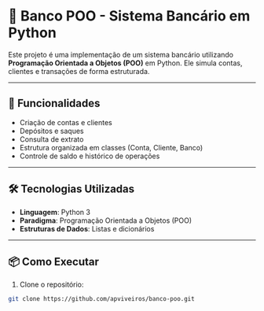# 💼 Banco POO - Sistema Bancário em Python

Este projeto é uma implementação de um sistema bancário utilizando **Programação Orientada a Objetos (POO)** em Python. Ele simula contas, clientes e transações de forma estruturada.

---

## 🚀 Funcionalidades

- Criação de contas e clientes
- Depósitos e saques
- Consulta de extrato
- Estrutura organizada em classes (Conta, Cliente, Banco)
- Controle de saldo e histórico de operações

---

## 🛠 Tecnologias Utilizadas

- **Linguagem**: Python 3
- **Paradigma**: Programação Orientada a Objetos (POO)
- **Estruturas de Dados**: Listas e dicionários

---

## 📦 Como Executar

1. Clone o repositório:

```bash
git clone https://github.com/apviveiros/banco-poo.git

